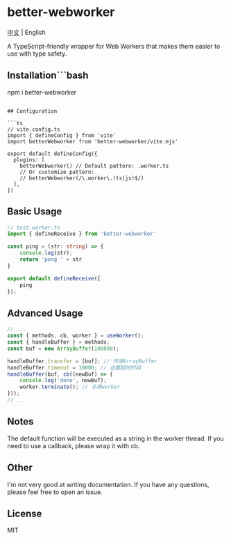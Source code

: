 # better-webworker

[中文](https://github.com/mchao123/better-webworker/blob/main/README.zh-CN.md) | English

A TypeScript-friendly wrapper for Web Workers that makes them easier to use with type safety.

## Installation```bash
npm i better-webworker
```

## Configuration

```ts
// vite.config.ts
import { defineConfig } from 'vite'
import betterWebworker from 'better-webworker/vite.mjs'

export default defineConfig({
  plugins: [
    betterWebworker() // Default pattern: .worker.ts
    // Or customize pattern:
    // betterWebworker(/\.worker\.(ts|js)$/)
  ],
})
```

## Basic Usage

```ts
// test.worker.ts
import { defineReceive } from 'better-webworker'

const ping = (str: string) => {
    console.log(str);
    return 'pong ' + str
}

export default defineReceive({
    ping
});
```

## Advanced Usage

```ts
// ...
const { methods, cb, worker } = useWorker();
const { handleBuffer } = methods;
const buf = new ArrayBuffer(100000);

handleBuffer.transfer = [buf]; // 传递ArrayBuffer
handleBuffer.timeout = 10000; // 设置超时时间
handleBuffer(buf, cb((newBuf) => {
    console.log('done', newBuf);
    worker.terminate(); // 关闭worker
}));
// ...

```

## Notes

The default function will be executed as a string in the worker thread. If you need to use a callback, please wrap it with cb.

## Other

I'm not very good at writing documentation. If you have any questions, please feel free to open an issue.

## License

MIT

